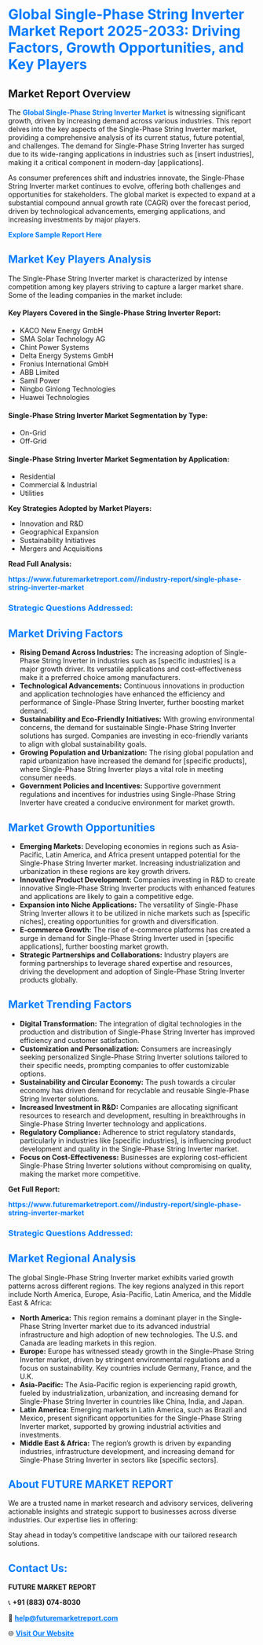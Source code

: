 <h1 style="color: #007BFF;">Global Single-Phase String Inverter Market Report 2025-2033: Driving Factors, Growth Opportunities, and Key Players</h1>

<section id="overview">
<h2>Market Report Overview</h2>
<p>The <a href="https://www.futuremarketreport.com//industry-report/single-phase-string-inverter-market" style="color: #007BFF; text-decoration: none;"><strong>Global Single-Phase String Inverter Market</strong></a> is witnessing significant growth, driven by increasing demand across various industries. This report delves into the key aspects of the Single-Phase String Inverter market, providing a comprehensive analysis of its current status, future potential, and challenges. The demand for Single-Phase String Inverter has surged due to its wide-ranging applications in industries such as [insert industries], making it a critical component in modern-day [applications].</p>
<p>As consumer preferences shift and industries innovate, the Single-Phase String Inverter market continues to evolve, offering both challenges and opportunities for stakeholders. The global market is expected to expand at a substantial compound annual growth rate (CAGR) over the forecast period, driven by technological advancements, emerging applications, and increasing investments by major players.</p>
</section>

<section id="overview">
<p><a href="https://www.futuremarketreport.com//request-sample/reportId=82092" style="color: #007BFF; text-decoration: none;"><strong>Explore Sample Report Here</strong></a></p>
</section>

<section id="key-players">
<h2 style="color: #007BFF;">Market Key Players Analysis</h2>
<p>The Single-Phase String Inverter market is characterized by intense competition among key players striving to capture a larger market share. Some of the leading companies in the market include:</p>
<h4>Key Players Covered in the Single-Phase String Inverter Report:</h4>
<ul><li>KACO New Energy GmbH</li><li>SMA Solar Technology AG</li><li>Chint Power Systems</li><li>Delta Energy Systems GmbH</li><li>Fronius International GmbH</li><li>ABB Limited</li><li>Samil Power</li><li>Ningbo Ginlong Technologies</li><li>Huawei Technologies</li></ul>
<h4>Single-Phase String Inverter Market Segmentation by Type:</h4>
<ul><li>On-Grid</li><li>Off-Grid</li></ul>

<h4>Single-Phase String Inverter Market Segmentation by Application:</h4>
<ul><li>Residential</li><li>Commercial &amp; Industrial</li><li>Utilities</li></ul>
<p><strong>Key Strategies Adopted by Market Players:</strong></p>
<ul>
<li>Innovation and R&D</li>
<li>Geographical Expansion</li>
<li>Sustainability Initiatives</li>
<li>Mergers and Acquisitions</li>
</ul>
</section>

<section>
<p><strong>Read Full Analysis: </strong></p><a href="https://www.futuremarketreport.com//industry-report/single-phase-string-inverter-market" style="color: #007BFF; text-decoration: none;"><strong>https://www.futuremarketreport.com//industry-report/single-phase-string-inverter-market</strong></a>
<h3 style="color: #007BFF;">Strategic Questions Addressed:</h3>
</section>

<section id="driving-factors">
<h2 style="color: #007BFF;">Market Driving Factors</h2>
<ul>
<li><strong>Rising Demand Across Industries:</strong> The increasing adoption of Single-Phase String Inverter in industries such as [specific industries] is a major growth driver. Its versatile applications and cost-effectiveness make it a preferred choice among manufacturers.</li>
<li><strong>Technological Advancements:</strong> Continuous innovations in production and application technologies have enhanced the efficiency and performance of Single-Phase String Inverter, further boosting market demand.</li>
<li><strong>Sustainability and Eco-Friendly Initiatives:</strong> With growing environmental concerns, the demand for sustainable Single-Phase String Inverter solutions has surged. Companies are investing in eco-friendly variants to align with global sustainability goals.</li>
<li><strong>Growing Population and Urbanization:</strong> The rising global population and rapid urbanization have increased the demand for [specific products], where Single-Phase String Inverter plays a vital role in meeting consumer needs.</li>
<li><strong>Government Policies and Incentives:</strong> Supportive government regulations and incentives for industries using Single-Phase String Inverter have created a conducive environment for market growth.</li>
</ul>
</section>

<section id="growth-opportunities">
<h2 style="color: #007BFF;">Market Growth Opportunities</h2>
<ul>
<li><strong>Emerging Markets:</strong> Developing economies in regions such as Asia-Pacific, Latin America, and Africa present untapped potential for the Single-Phase String Inverter market. Increasing industrialization and urbanization in these regions are key growth drivers.</li>
<li><strong>Innovative Product Development:</strong> Companies investing in R&D to create innovative Single-Phase String Inverter products with enhanced features and applications are likely to gain a competitive edge.</li>
<li><strong>Expansion into Niche Applications:</strong> The versatility of Single-Phase String Inverter allows it to be utilized in niche markets such as [specific niches], creating opportunities for growth and diversification.</li>
<li><strong>E-commerce Growth:</strong> The rise of e-commerce platforms has created a surge in demand for Single-Phase String Inverter used in [specific applications], further boosting market growth.</li>
<li><strong>Strategic Partnerships and Collaborations:</strong> Industry players are forming partnerships to leverage shared expertise and resources, driving the development and adoption of Single-Phase String Inverter products globally.</li>
</ul>
</section>

<section id="trending-factors">
<h2 style="color: #007BFF;">Market Trending Factors</h2>
<ul>
<li><strong>Digital Transformation:</strong> The integration of digital technologies in the production and distribution of Single-Phase String Inverter has improved efficiency and customer satisfaction.</li>
<li><strong>Customization and Personalization:</strong> Consumers are increasingly seeking personalized Single-Phase String Inverter solutions tailored to their specific needs, prompting companies to offer customizable options.</li>
<li><strong>Sustainability and Circular Economy:</strong> The push towards a circular economy has driven demand for recyclable and reusable Single-Phase String Inverter solutions.</li>
<li><strong>Increased Investment in R&D:</strong> Companies are allocating significant resources to research and development, resulting in breakthroughs in Single-Phase String Inverter technology and applications.</li>
<li><strong>Regulatory Compliance:</strong> Adherence to strict regulatory standards, particularly in industries like [specific industries], is influencing product development and quality in the Single-Phase String Inverter market.</li>
<li><strong>Focus on Cost-Effectiveness:</strong> Businesses are exploring cost-efficient Single-Phase String Inverter solutions without compromising on quality, making the market more competitive.</li>
</ul>
</section>

<section>
<p><strong>Get Full Report: </strong></p><a href="https://www.futuremarketreport.com//industry-report/single-phase-string-inverter-market" style="color: #007BFF; text-decoration: none;"><strong>https://www.futuremarketreport.com//industry-report/single-phase-string-inverter-market</strong></a>
<h3 style="color: #007BFF;">Strategic Questions Addressed:</h3>
</section>


<section id="regional-analysis">
<h2 style="color: #007BFF;">Market Regional Analysis</h2>
<p>The global Single-Phase String Inverter market exhibits varied growth patterns across different regions. The key regions analyzed in this report include North America, Europe, Asia-Pacific, Latin America, and the Middle East & Africa:</p>
<ul>
<li><strong>North America:</strong> This region remains a dominant player in the Single-Phase String Inverter market due to its advanced industrial infrastructure and high adoption of new technologies. The U.S. and Canada are leading markets in this region.</li>
<li><strong>Europe:</strong> Europe has witnessed steady growth in the Single-Phase String Inverter market, driven by stringent environmental regulations and a focus on sustainability. Key countries include Germany, France, and the U.K.</li>
<li><strong>Asia-Pacific:</strong> The Asia-Pacific region is experiencing rapid growth, fueled by industrialization, urbanization, and increasing demand for Single-Phase String Inverter in countries like China, India, and Japan.</li>
<li><strong>Latin America:</strong> Emerging markets in Latin America, such as Brazil and Mexico, present significant opportunities for the Single-Phase String Inverter market, supported by growing industrial activities and investments.</li>
<li><strong>Middle East & Africa:</strong> The region’s growth is driven by expanding industries, infrastructure development, and increasing demand for Single-Phase String Inverter in sectors like [specific sectors].</li>
</ul>
</section>

<footer>
<h2 style="color: #007BFF;">About FUTURE MARKET REPORT</h2>
<p>We are a trusted name in market research and advisory services, delivering actionable insights and strategic support to businesses across diverse industries. Our expertise lies in offering:</p>

<p>Stay ahead in today’s competitive landscape with our tailored research solutions.</p>

<h2 style="color: #007BFF;">Contact Us:</h2>
<p><strong>FUTURE MARKET REPORT</strong></p>
<p>📞 <strong>+91 (883) 074-8030</strong></p>
<p>📧 <strong><a href="mailto:help@futuremarketreport.com" style="color: #007BFF;">help@futuremarketreport.com</a></strong></p>
<p>🌐 <strong><a href="https://www.futuremarketreport.com/" style="color: #007BFF;">Visit Our Website</a></strong></p>
</footer>